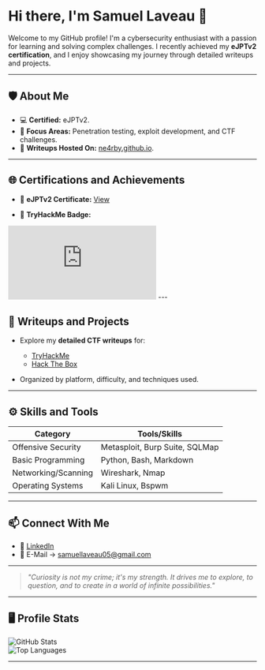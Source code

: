 # Hi there, I'm Samuel Laveau 👋  

Welcome to my GitHub profile! I'm a cybersecurity enthusiast with a passion for learning and solving complex challenges. I recently achieved my **eJPTv2 certification**, and I enjoy showcasing my journey through detailed writeups and projects.  

---

## 🛡️ About Me  
- 💻 **Certified:** eJPTv2.  
- 🎯 **Focus Areas:** Penetration testing, exploit development, and CTF challenges.   
- 📘 **Writeups Hosted On:** [ne4rby.github.io](https://ne4rby.github.io).  

---

## 🌐 Certifications and Achievements  
- 🏅 **eJPTv2 Certificate:** [View](https://certs.ine.com/b2678158-1158-460a-b1ab-daea02c34b77#acc.wNMqDc73)    

- 🧩 **TryHackMe Badge:**  

<iframe src="https://tryhackme.com/api/v2/badges/public-profile?userPublicId=3714931" style='border:none;'></iframe>
---

## 🔗 Writeups and Projects  
- Explore my **detailed CTF writeups** for:  
  - [TryHackMe](https://ne4rby.github.io/categories/tryhackme/)  
  - [Hack The Box](https://ne4rby.github.io/categories/hackthebox/)  

- Organized by platform, difficulty, and techniques used.  

---

## ⚙️ Skills and Tools  
| Category              | Tools/Skills                          |  
|-----------------------|---------------------------------------|  
| Offensive Security    | Metasploit, Burp Suite, SQLMap        |  
| Basic Programming     | Python, Bash, Markdown               |  
| Networking/Scanning   | Wireshark, Nmap                      |  
| Operating Systems     | Kali Linux, Bspwm                    |  

---

## 📫 Connect With Me  
- 💼 [LinkedIn](https://www.linkedin.com/in/samuel-laveau-1930972a3/) 
- 📩 E-Mail -> samuellaveau05@gmail.com

---

> *"Curiosity is not my crime; it's my strength. It drives me to explore, to question, and to create in a world of infinite possibilities."*  

---

## 🖥️ Profile Stats  
![GitHub Stats](https://github-readme-stats.vercel.app/api?username=Ne4rby&show_icons=true&theme=radical)  
![Top Languages](https://github-readme-stats.vercel.app/api/top-langs/?username=Ne4rby&layout=compact&theme=radical)  

---

